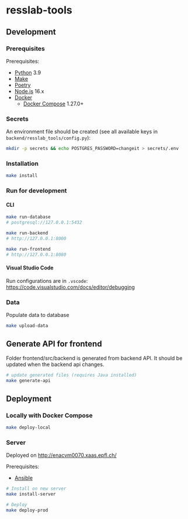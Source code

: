 # resslab-tools

## Development

### Prerequisites

Prerequisites:

- [Python](https://www.python.org/) 3.9
- [Make](https://www.gnu.org/software/make/)
- [Poetry](https://python-poetry.org/)
- [Node.js](https://nodejs.org/) 16.x
- [Docker](https://www.docker.com/)
  - [Docker Compose](https://docs.docker.com/compose/) 1.27.0+

### Secrets

An environment file should be created (see all available keys in `backend/resslab_tools/config.py`):

```bash
mkdir -p secrets && echo POSTGRES_PASSWORD=changeit > secrets/.env
```

### Installation

```bash
make install
```

### Run for development

#### CLI

```bash
make run-database
# postgresql://127.0.0.1:5432

make run-backend
# http://127.0.0.1:8000

make run-frontend
# http://127.0.0.1:8080
```

#### Visual Studio Code

Run configurations are in `.vscode`: https://code.visualstudio.com/docs/editor/debugging

### Data

Populate data to database

```bash
make upload-data
```

## Generate API for frontend

Folder frontend/src/backend is generated from backend API. It should be updated when the backend api changes.

```bash
# update generated files (requires Java installed)
make generate-api
```

## Deployment

### Locally with Docker Compose

```bash
make deploy-local
```

### Server

Deployed on http://enacvm0070.xaas.epfl.ch/

Prerequisites:

- [Ansible](https://docs.ansible.com/ansible/latest/installation_guide/intro_installation.html)

```bash
# Install on new server
make install-server

# Deploy
make deploy-prod
```
